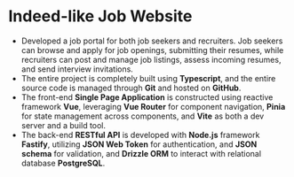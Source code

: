 # Indeed-like Job Website
- Developed a job portal for both job seekers and recruiters. Job seekers can browse and apply for job openings, submitting their resumes, while recruiters can post and manage job listings, assess incoming resumes, and send interview invitations. 
- The entire project is completely built using **Typescript**, and the entire source code is managed through **Git** and hosted on **GitHub**. 
- The front-end **Single Page Application** is constructed using reactive framework **Vue**, leveraging **Vue Router** for component navigation, **Pinia** for state management across components, and **Vite** as both a dev server and a build tool. 
- The back-end **RESTful API** is developed with **Node.js** framework **Fastify**, utilizing **JSON Web Token** for authentication, and **JSON schema** for validation, and **Drizzle ORM** to interact with relational database **PostgreSQL**. 
